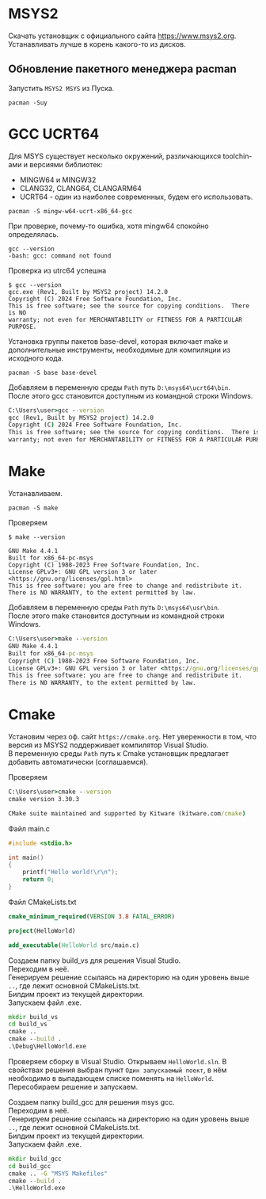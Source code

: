 # MSYS2

Скачать установщик с официального сайта https://www.msys2.org. Устанавливать лучше в корень какого-то из дисков.

## Обновление пакетного менеджера pacman

Запустить `MSYS2 MSYS` из Пуска.

```msys
pacman -Suy
```

# GCC UCRT64

Для MSYS существует несколько окружений, различающихся toolchin-ами и версиями библиотек:
* MINGW64 и MINGW32
* CLANG32, CLANG64, CLANGARM64
* UCRT64 - один из наиболее современных, будем его использовать.

```msys
pacman -S mingw-w64-ucrt-x86_64-gcc
```

При проверке, почему-то ошибка, хотя mingw64 спокойно определялась.

```msys
gcc --version
-bash: gcc: command not found
```

Проверка из utrc64 успешна

```utrc64
$ gcc --version
gcc.exe (Rev1, Built by MSYS2 project) 14.2.0
Copyright (C) 2024 Free Software Foundation, Inc.
This is free software; see the source for copying conditions.  There is NO
warranty; not even for MERCHANTABILITY or FITNESS FOR A PARTICULAR PURPOSE.
```


Установка группы пакетов base-devel, которая включает make и дополнительные инструменты, необходимые для компиляции из исходного кода. 

```msys
pacman -S base base-devel
```

Добавляем в переменную среды `Path` путь `D:\msys64\ucrt64\bin`.  
После этого gcc становится доступным из командной строки Windows.

```cmd
C:\Users\user>gcc --version
gcc (Rev1, Built by MSYS2 project) 14.2.0
Copyright (C) 2024 Free Software Foundation, Inc.
This is free software; see the source for copying conditions.  There is NO
warranty; not even for MERCHANTABILITY or FITNESS FOR A PARTICULAR PURPOSE.
```

# Make

Устанавливаем.

```msys
pacman -S make
```

Проверяем

```msys
$ make --version

GNU Make 4.4.1
Built for x86_64-pc-msys
Copyright (C) 1988-2023 Free Software Foundation, Inc.
License GPLv3+: GNU GPL version 3 or later <https://gnu.org/licenses/gpl.html>
This is free software: you are free to change and redistribute it.
There is NO WARRANTY, to the extent permitted by law.
```

Добавляем в переменную среды `Path` путь `D:\msys64\usr\bin`.  
После этого make становится доступным из командной строки Windows.

```cmd
C:\Users\user>make --version
GNU Make 4.4.1
Built for x86_64-pc-msys
Copyright (C) 1988-2023 Free Software Foundation, Inc.
License GPLv3+: GNU GPL version 3 or later <https://gnu.org/licenses/gpl.html>
This is free software: you are free to change and redistribute it.
There is NO WARRANTY, to the extent permitted by law.
```

# Cmake

Установим через оф. сайт `https://cmake.org`. Нет уверенности в том, что версия из MSYS2 поддерживает компилятор Visual Studio.  
В переменную среды `Path` путь к Cmake установщик предлагает добавить автоматически (соглашаемся).

Проверяем

```cmd
C:\Users\user>cmake --version
cmake version 3.30.3

CMake suite maintained and supported by Kitware (kitware.com/cmake)
```


Файл main.c

```c
#include <stdio.h>

int main()
{
    printf("Hello world!\r\n");
    return 0;
}
```

Файл CMakeLists.txt

```cmake
cmake_minimum_required(VERSION 3.8 FATAL_ERROR)

project(HelloWorld)

add_executable(HelloWorld src/main.c)
```

Создаем папку build_vs для решения Visual Studio.  
Переходим в неё.  
Генерируем решение ссылаясь на директорию на один уровень выше `..`, где лежит основной CMakeLists.txt.  
Билдим проект из текущей директории.  
Запускаем файл .exe.

```cmd
mkdir build_vs
cd build_vs
cmake ..
cmake --build .
.\Debug\HelloWorld.exe
```

Проверяем сборку в Visual Studio. Открываем `HelloWorld.sln`. В свойствах решения выбран пункт `Один запускаемый поект`, в нём необходимо в выпадающем списке поменять на `HelloWorld`. Пересобираем решение и запускаем.

Создаем папку build_gcc для решения msys gcc.  
Переходим в неё.  
Генерируем решение ссылаясь на директорию на один уровень выше `..`, где лежит основной CMakeLists.txt.  
Билдим проект из текущей директории.  
Запускаем файл .exe.

```cmd
mkdir build_gcc
cd build_gcc
cmake .. -G "MSYS Makefiles"
cmake --build .
.\HelloWorld.exe
```